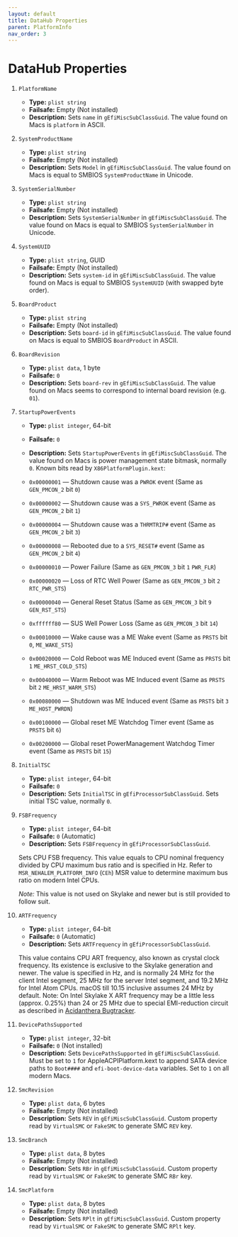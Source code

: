 ```yaml
---
layout: default
title: DataHub Properties
parent: PlatformInfo
nav_order: 3
---
```


# DataHub Properties

1. `PlatformName`
    - **Type:** `plist string`
    - **Failsafe:** Empty (Not installed)
    - **Description:** Sets `name` in `gEfiMiscSubClassGuid`. The value found on Macs is `platform` in ASCII.

2. `SystemProductName`
    - **Type:** `plist string`
    - **Failsafe:** Empty (Not installed)
    - **Description:** Sets `Model` in `gEfiMiscSubClassGuid`. The value found on Macs is equal to SMBIOS `SystemProductName` in Unicode.

3. `SystemSerialNumber`
    - **Type:** `plist string`
    - **Failsafe:** Empty (Not installed)
    - **Description:** Sets `SystemSerialNumber` in `gEfiMiscSubClassGuid`. The value found on Macs is equal to SMBIOS `SystemSerialNumber` in Unicode.

4. `SystemUUID`
    - **Type:** `plist string`, GUID
    - **Failsafe:** Empty (Not installed)
    - **Description:** Sets `system-id` in `gEfiMiscSubClassGuid`. The value found on Macs is equal to SMBIOS `SystemUUID` (with swapped byte order).

5. `BoardProduct`
    - **Type:** `plist string`
    - **Failsafe:** Empty (Not installed)
    - **Description:** Sets `board-id` in `gEfiMiscSubClassGuid`. The value found on Macs is equal to SMBIOS `BoardProduct` in ASCII.

6. `BoardRevision`
    - **Type:** `plist data`, 1 byte
    - **Failsafe:** `0`
    - **Description:** Sets `board-rev` in `gEfiMiscSubClassGuid`. The value found on Macs seems to correspond to internal board revision (e.g. `01`).

7. `StartupPowerEvents`
    - **Type:** `plist integer`, 64-bit
    - **Failsafe:** `0`
    - **Description:** Sets `StartupPowerEvents` in `gEfiMiscSubClassGuid`. The value found on Macs is power management state bitmask, normally `0`. Known bits read by `X86PlatformPlugin.kext`:

    - `0x00000001` — Shutdown cause was a `PWROK` event (Same as `GEN_PMCON_2` bit `0`)
    - `0x00000002` — Shutdown cause was a `SYS_PWROK` event (Same as `GEN_PMCON_2` bit `1`)
    - `0x00000004` — Shutdown cause was a `THRMTRIP#` event (Same as `GEN_PMCON_2` bit `3`)
    - `0x00000008` — Rebooted due to a `SYS_RESET#` event (Same as `GEN_PMCON_2` bit `4`)
    - `0x00000010` — Power Failure (Same as `GEN_PMCON_3` bit `1` `PWR_FLR`)
    - `0x00000020` — Loss of RTC Well Power (Same as `GEN_PMCON_3` bit `2` `RTC_PWR_STS`)
    - `0x00000040` — General Reset Status (Same as `GEN_PMCON_3` bit `9` `GEN_RST_STS`)
    - `0xffffff80` — SUS Well Power Loss (Same as `GEN_PMCON_3` bit `14`)
    - `0x00010000` — Wake cause was a ME Wake event (Same as `PRSTS` bit `0`, `ME_WAKE_STS`)
    - `0x00020000` — Cold Reboot was ME Induced event (Same as `PRSTS` bit `1` `ME_HRST_COLD_STS`)
    - `0x00040000` — Warm Reboot was ME Induced event (Same as `PRSTS` bit `2` `ME_HRST_WARM_STS`) 
    - `0x00080000` — Shutdown was ME Induced event (Same as `PRSTS` bit `3` `ME_HOST_PWRDN`)
    - `0x00100000` — Global reset ME Watchdog Timer event (Same as `PRSTS` bit `6`)
    - `0x00200000` — Global reset PowerManagement Watchdog Timer event (Same as `PRSTS` bit `15`)

8. `InitialTSC`
    - **Type:** `plist integer`, 64-bit
    - **Failsafe:** `0`
    - **Description:** Sets `InitialTSC` in `gEfiProcessorSubClassGuid`. Sets initial TSC value, normally `0`.

9. `FSBFrequency`
    - **Type:** `plist integer`, 64-bit
    - **Failsafe:** `0` (Automatic)
    - **Description:** Sets `FSBFrequency` in `gEfiProcessorSubClassGuid`.
    
    Sets CPU FSB frequency. This value equals to CPU nominal frequency divided by CPU maximum bus ratio and is specified in Hz. Refer to `MSR_NEHALEM_PLATFORM_INFO` (`CEh`) MSR value to determine maximum bus ratio on modern Intel CPUs.

    _Note:_ This value is not used on Skylake and newer but is still provided to follow suit.

10. `ARTFrequency`
    - **Type:** `plist integer`, 64-bit
    - **Failsafe:** `0` (Automatic)
    - **Description:** Sets `ARTFrequency` in `gEfiProcessorSubClassGuid`.
    
    This value contains CPU ART frequency, also known as crystal clock frequency. Its existence is exclusive to the Skylake generation and newer. The value is specified in Hz, and is normally 24 MHz for the client Intel segment, 25 MHz for the server Intel segment, and 19.2 MHz for Intel Atom CPUs. macOS till 10.15 inclusive assumes 24 MHz by default.
    Note: On Intel Skylake X ART frequency may be a little less (approx. 0.25%) than 24 or 25 MHz due to special EMI-reduction circuit as described in [Acidanthera Bugtracker](https://github.com/acidanthera/bugtracker/issues/448#issuecomment-524914166).

11. `DevicePathsSupported`
    - **Type:** `plist integer`, 32-bit
    - **Failsafe:** `0` (Not installed)
    - **Description:** Sets `DevicePathsSupported` in `gEfiMiscSubClassGuid`. Must be set to `1` for AppleACPIPlatform.kext to append SATA device paths to `Boot####` and `efi-boot-device-data` variables. Set to `1` on all modern Macs.

12. `SmcRevision`
    - **Type:** `plist data`, 6 bytes
    - **Failsafe:** Empty (Not installed)
    - **Description:** Sets `REV` in `gEfiMiscSubClassGuid`. Custom property read by `VirtualSMC` or `FakeSMC` to generate SMC `REV` key.

13. `SmcBranch`
    - **Type:** `plist data`, 8 bytes
    - **Failsafe:** Empty (Not installed)
    - **Description:** Sets `RBr` in `gEfiMiscSubClassGuid`. Custom property read by `VirtualSMC` or `FakeSMC` to generate SMC `RBr` key.

14. `SmcPlatform`
    - **Type:** `plist data`, 8 bytes
    - **Failsafe:** Empty (Not installed)
    - **Description:** Sets `RPlt` in `gEfiMiscSubClassGuid`. Custom property read by `VirtualSMC` or `FakeSMC` to generate SMC `RPlt` key.